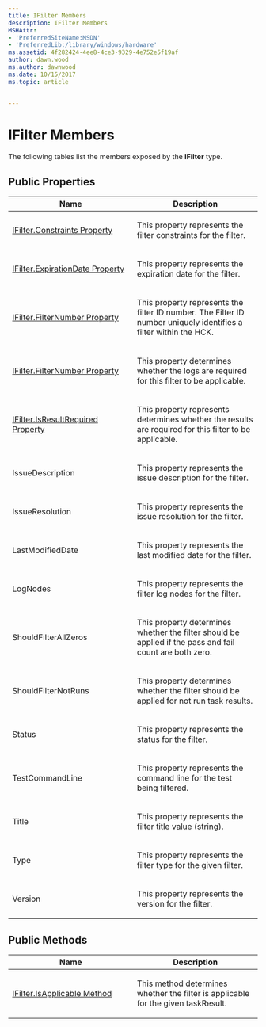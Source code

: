 ```yaml
---
title: IFilter Members
description: IFilter Members
MSHAttr:
- 'PreferredSiteName:MSDN'
- 'PreferredLib:/library/windows/hardware'
ms.assetid: 4f282424-4ee8-4ce3-9329-4e752e5f19af
author: dawn.wood
ms.author: dawnwood
ms.date: 10/15/2017
ms.topic: article


---
```


# IFilter Members


The following tables list the members exposed by the **IFilter** type.

## <span id="Public_Properties"></span><span id="public_properties"></span><span id="PUBLIC_PROPERTIES"></span>Public Properties


<table>
<colgroup>
<col width="50%" />
<col width="50%" />
</colgroup>
<thead>
<tr class="header">
<th>Name</th>
<th>Description</th>
</tr>
</thead>
<tbody>
<tr class="odd">
<td><p><a href="ifilterconstraints-property.md" data-raw-source="[IFilter.Constraints Property](ifilterconstraints-property.md)">IFilter.Constraints Property</a></p></td>
<td><p>This property represents the filter constraints for the filter.</p></td>
</tr>
<tr class="even">
<td><p><a href="ifilterexpirationdate-property.md" data-raw-source="[IFilter.ExpirationDate Property](ifilterexpirationdate-property.md)">IFilter.ExpirationDate Property</a></p></td>
<td><p>This property represents the expiration date for the filter.</p></td>
</tr>
<tr class="odd">
<td><p><a href="ifilterfilternumber-property.md" data-raw-source="[IFilter.FilterNumber Property](ifilterfilternumber-property.md)">IFilter.FilterNumber Property</a></p></td>
<td><p>This property represents the filter ID number. The Filter ID number uniquely identifies a filter within the HCK.</p></td>
</tr>
<tr class="even">
<td><p><a href="ifilterfilternumber-property.md" data-raw-source="[IFilter.FilterNumber Property](ifilterfilternumber-property.md)">IFilter.FilterNumber Property</a></p></td>
<td><p>This property determines whether the logs are required for this filter to be applicable.</p></td>
</tr>
<tr class="odd">
<td><p><a href="ifilterisresultrequired-property.md" data-raw-source="[IFilter.IsResultRequired Property](ifilterisresultrequired-property.md)">IFilter.IsResultRequired Property</a></p></td>
<td><p>This property represents determines whether the results are required for this filter to be applicable.</p></td>
</tr>
<tr class="even">
<td><p>IssueDescription</p></td>
<td><p>This property represents the issue description for the filter.</p></td>
</tr>
<tr class="odd">
<td><p>IssueResolution</p></td>
<td><p>This property represents the issue resolution for the filter.</p></td>
</tr>
<tr class="even">
<td><p>LastModifiedDate</p></td>
<td><p>This property represents the last modified date for the filter.</p></td>
</tr>
<tr class="odd">
<td><p>LogNodes</p></td>
<td><p>This property represents the filter log nodes for the filter.</p></td>
</tr>
<tr class="even">
<td><p>ShouldFilterAllZeros</p></td>
<td><p>This property determines whether the filter should be applied if the pass and fail count are both zero.</p></td>
</tr>
<tr class="odd">
<td><p>ShouldFilterNotRuns</p></td>
<td><p>This property determines whether the filter should be applied for not run task results.</p></td>
</tr>
<tr class="even">
<td><p>Status</p></td>
<td><p>This property represents the status for the filter.</p></td>
</tr>
<tr class="odd">
<td><p>TestCommandLine</p></td>
<td><p>This property represents the command line for the test being filtered.</p></td>
</tr>
<tr class="even">
<td><p>Title</p></td>
<td><p>This property represents the filter title value (string).</p></td>
</tr>
<tr class="odd">
<td><p>Type</p></td>
<td><p>This property represents the filter type for the given filter.</p></td>
</tr>
<tr class="even">
<td><p>Version</p></td>
<td><p>This property represents the version for the filter.</p></td>
</tr>
</tbody>
</table>

 

## <span id="Public_Methods"></span><span id="public_methods"></span><span id="PUBLIC_METHODS"></span>Public Methods


<table>
<colgroup>
<col width="50%" />
<col width="50%" />
</colgroup>
<thead>
<tr class="header">
<th>Name</th>
<th>Description</th>
</tr>
</thead>
<tbody>
<tr class="odd">
<td><p><a href="ifilterisapplicable-method.md" data-raw-source="[IFilter.IsApplicable Method](ifilterisapplicable-method.md)">IFilter.IsApplicable Method</a></p></td>
<td><p>This method determines whether the filter is applicable for the given taskResult.</p></td>
</tr>
</tbody>
</table>

 

 

 






